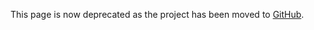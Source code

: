 This page is now deprecated as the project has been moved to [GitHub](https://github.com/SolarLune/SolHelp).